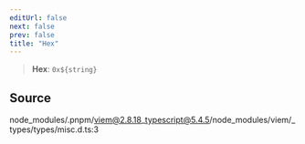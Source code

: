 ```yaml
---
editUrl: false
next: false
prev: false
title: "Hex"
---
```


> **Hex**: ```0x${string}```

## Source

node\_modules/.pnpm/viem@2.8.18\_typescript@5.4.5/node\_modules/viem/\_types/types/misc.d.ts:3
